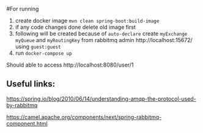 #For running

1. create docker image `mvn clean spring-boot:build-image`
2. if any code changes done delete old image first
3. following will be created because of `auto-declare` 
   create `myExchange` `myQueue` and `myRoutingKey` from 
   rabbitmq admin http://localhost:15672/ using `guest:guest`
4. run `docker-compose up`

Should able to access http://localhost:8080/user/1

## Useful links:
https://spring.io/blog/2010/06/14/understanding-amqp-the-protocol-used-by-rabbitmq

https://camel.apache.org/components/next/spring-rabbitmq-component.html 